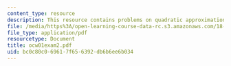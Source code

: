 ```yaml
---
content_type: resource
description: This resource contains problems on quadratic approximation.
file: /media/https%3A/open-learning-course-data-rc.s3.amazonaws.com/18-01-single-variable-calculus-fall-2005/bc0c80c069617f656392db6b6ee6b034_ocw01exam2.pdf
file_type: application/pdf
resourcetype: Document
title: ocw01exam2.pdf
uid: bc0c80c0-6961-7f65-6392-db6b6ee6b034
---
```

